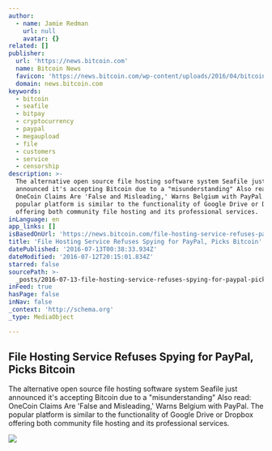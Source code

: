 ```yaml
---
author:
  - name: Jamie Redman
    url: null
    avatar: {}
related: []
publisher:
  url: 'https://news.bitcoin.com'
  name: Bitcoin News
  favicon: 'https://news.bitcoin.com/wp-content/uploads/2016/04/bitcoin_fav.png'
  domain: news.bitcoin.com
keywords:
  - bitcoin
  - seafile
  - bitpay
  - cryptocurrency
  - paypal
  - megaupload
  - file
  - customers
  - service
  - censorship
description: >-
  The alternative open source file hosting software system Seafile just
  announced it's accepting Bitcoin due to a "misunderstanding" Also read:
  OneCoin Claims Are 'False and Misleading,' Warns Belgium with PayPal. The
  popular platform is similar to the functionality of Google Drive or Dropbox
  offering both community file hosting and its professional services.
inLanguage: en
app_links: []
isBasedOnUrl: 'https://news.bitcoin.com/file-hosting-service-refuses-paypal/'
title: 'File Hosting Service Refuses Spying for PayPal, Picks Bitcoin'
datePublished: '2016-07-13T00:38:33.934Z'
dateModified: '2016-07-12T20:15:01.834Z'
starred: false
sourcePath: >-
  _posts/2016-07-13-file-hosting-service-refuses-spying-for-paypal-picks-bitcoi.md
inFeed: true
hasPage: false
inNav: false
_context: 'http://schema.org'
_type: MediaObject

---
```

<article style=""><h1>File Hosting Service Refuses Spying for PayPal, Picks Bitcoin</h1><p>The alternative open source file hosting software system Seafile just announced it's accepting Bitcoin due to a "misunderstanding" Also read: OneCoin Claims Are 'False and Misleading,' Warns Belgium with PayPal. The popular platform is similar to the functionality of Google Drive or Dropbox offering both community file hosting and its professional services.</p><img src="https://news.bitcoin.com/wp-content/uploads/2016/07/o-nsa-spying-canada-facebook.jpg" /></article>